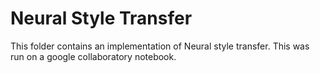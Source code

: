 # Neural Style Transfer

This folder contains an implementation of Neural style transfer.
This was run on a google collaboratory notebook.